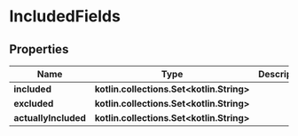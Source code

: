 
# IncludedFields

## Properties
Name | Type | Description | Notes
------------ | ------------- | ------------- | -------------
**included** | **kotlin.collections.Set&lt;kotlin.String&gt;** |  |  [optional]
**excluded** | **kotlin.collections.Set&lt;kotlin.String&gt;** |  |  [optional]
**actuallyIncluded** | **kotlin.collections.Set&lt;kotlin.String&gt;** |  |  [optional]



